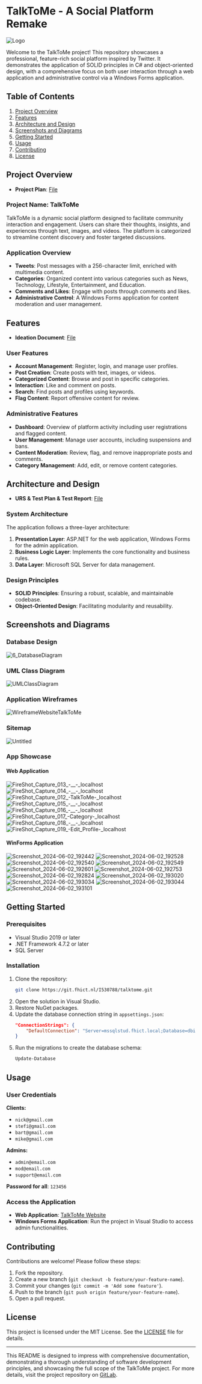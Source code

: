# TalkToMe - A Social Platform Remake
![Logo](https://github.com/user-attachments/assets/e4c64e44-5a52-4b49-ac14-99f3e07b9a67)

Welcome to the TalkToMe project! This repository showcases a professional, feature-rich social platform inspired by Twitter. It demonstrates the application of SOLID principles in C# and object-oriented design, with a comprehensive focus on both user interaction through a web application and administrative control via a Windows Forms application.

## Table of Contents

1. [Project Overview](#project-overview)
2. [Features](#features)
3. [Architecture and Design](#architecture-and-design)
4. [Screenshots and Diagrams](#screenshots-and-diagrams)
5. [Getting Started](#getting-started)
6. [Usage](#usage)
7. [Contributing](#contributing)
8. [License](#license)

## Project Overview

- **Project Plan**: [File](https://nbaburov.notion.site/Project-Plan-732637bd90a94150a1662be638237721?pvs=74)

### Project Name: TalkToMe

TalkToMe is a dynamic social platform designed to facilitate community interaction and engagement. Users can share their thoughts, insights, and experiences through text, images, and videos. The platform is categorized to streamline content discovery and foster targeted discussions.

### Application Overview

- **Tweets**: Post messages with a 256-character limit, enriched with multimedia content.
- **Categories**: Organized content into various categories such as News, Technology, Lifestyle, Entertainment, and Education.
- **Comments and Likes**: Engage with posts through comments and likes.
- **Administrative Control**: A Windows Forms application for content moderation and user management.

## Features

- **Ideation Document**: [File](https://nbaburov.notion.site/Ideation-Document-ee79cab293794befa53e475b85680081?pvs=74)

### User Features

- **Account Management**: Register, login, and manage user profiles.
- **Post Creation**: Create posts with text, images, or videos.
- **Categorized Content**: Browse and post in specific categories.
- **Interaction**: Like and comment on posts.
- **Search**: Find posts and profiles using keywords.
- **Flag Content**: Report offensive content for review.

### Administrative Features

- **Dashboard**: Overview of platform activity including user registrations and flagged content.
- **User Management**: Manage user accounts, including suspensions and bans.
- **Content Moderation**: Review, flag, and remove inappropriate posts and comments.
- **Category Management**: Add, edit, or remove content categories.

## Architecture and Design

- **URS & Test Plan & Test Report**: [File](https://nbaburov.notion.site/User-Requirements-Specification-URS-Document-Test-Plan-85e757cede2e4483b8059a48b87864d6?pvs=74)

### System Architecture

The application follows a three-layer architecture:

1. **Presentation Layer**: ASP.NET for the web application, Windows Forms for the admin application.
2. **Business Logic Layer**: Implements the core functionality and business rules.
3. **Data Layer**: Microsoft SQL Server for data management.

### Design Principles

- **SOLID Principles**: Ensuring a robust, scalable, and maintainable codebase.
- **Object-Oriented Design**: Facilitating modularity and reusability.

## Screenshots and Diagrams

### Database Design
![6_DatabaseDiagram](https://github.com/user-attachments/assets/023f53db-b0ac-47f2-ac8e-2223205ee803)

### UML Class Diagram
![UMLClassDiagram](https://github.com/user-attachments/assets/3f6d1cdd-1783-465a-a697-577ede790b00)

### Application Wireframes
![WireframeWebsiteTalkToMe](https://github.com/user-attachments/assets/0e8822b7-665f-4be2-a356-5eb01e9e72df)

### Sitemap
![Untitled](https://github.com/user-attachments/assets/eb3fcb43-3d72-43cd-b4c6-2488298b3351)

### App Showcase
#### Web Application
![FireShot_Capture_013_-__-_localhost](https://github.com/user-attachments/assets/63ae7620-19ba-4c40-8f90-c35fffa47c36)
![FireShot_Capture_014_-__-_localhost](https://github.com/user-attachments/assets/34f93dfd-e0ce-4191-9dc0-58b2ac3efbda)
![FireShot_Capture_012_-_TalkToMe_-_localhost](https://github.com/user-attachments/assets/87365c39-56f8-42c6-acd0-4f4b19af169c)
![FireShot_Capture_015_-__-_localhost](https://github.com/user-attachments/assets/a5c01470-07dd-4e96-a0f4-2cd5f1093160)
![FireShot_Capture_016_-__-_localhost](https://github.com/user-attachments/assets/26b03701-ad60-4af5-aa83-ef82fbca88bc)
![FireShot_Capture_017_-_Category_-_localhost](https://github.com/user-attachments/assets/658af747-f9b9-49e0-9f2a-112067365c98)
![FireShot_Capture_018_-__-_localhost](https://github.com/user-attachments/assets/439a8d93-f5b3-4db8-9a03-43a860a290ea)
![FireShot_Capture_019_-_Edit_Profile_-_localhost](https://github.com/user-attachments/assets/eab10657-9ea4-44d6-8a63-7584a5eb1d37)

#### WinForms Application
![Screenshot_2024-06-02_192442](https://github.com/user-attachments/assets/4ab2d195-2eb9-48e2-8d91-e5d0ea340d4b)
![Screenshot_2024-06-02_192528](https://github.com/user-attachments/assets/4b95b66f-4f6b-4673-ab4c-cb5163154b4c)
![Screenshot_2024-06-02_192540](https://github.com/user-attachments/assets/f7e245a4-2637-47ab-8215-428ad8ea9e4f)
![Screenshot_2024-06-02_192549](https://github.com/user-attachments/assets/195a5c53-33ae-419e-a46a-0ab75ed1fa69)
![Screenshot_2024-06-02_192601](https://github.com/user-attachments/assets/0df304eb-2495-4e72-962d-a40c5c9fc337)
![Screenshot_2024-06-02_192753](https://github.com/user-attachments/assets/fbd1b0a3-ac0e-4494-ada7-e725a40b0f7b)
![Screenshot_2024-06-02_192824](https://github.com/user-attachments/assets/4ea8b993-4464-4cde-91fe-4f54067a98ff)
![Screenshot_2024-06-02_193020](https://github.com/user-attachments/assets/9f129884-ffa2-469c-8dfe-91043bb48543)
![Screenshot_2024-06-02_193034](https://github.com/user-attachments/assets/de9eaf52-9acd-4ac2-a1c8-4a730b96f0bb)
![Screenshot_2024-06-02_193044](https://github.com/user-attachments/assets/8395afbb-c3d4-4d70-a7fc-d55fe15f2000)
![Screenshot_2024-06-02_193101](https://github.com/user-attachments/assets/cc0ccc54-a990-46d5-96bf-c329a6fb7446)

## Getting Started

### Prerequisites

- Visual Studio 2019 or later
- .NET Framework 4.7.2 or later
- SQL Server

### Installation

1. Clone the repository:
   ```bash
   git clone https://git.fhict.nl/I530788/talktome.git
   ```
2. Open the solution in Visual Studio.
3. Restore NuGet packages.
4. Update the database connection string in `appsettings.json`:
   ```json
   "ConnectionStrings": {
       "DefaultConnection": "Server=mssqlstud.fhict.local;Database=dbi530788_talktome;User Id=dbi530788_talktome;Password=talktome;encrypt=false"
   }
   ```
5. Run the migrations to create the database schema:
   ```bash
   Update-Database
   ```

## Usage

### User Credentials

**Clients:**
- `nick@gmail.com`
- `stefi@gmail.com`
- `bart@gmail.com`
- `mike@gmail.com`

**Admins:**
- `admin@email.com`
- `mod@email.com`
- `support@email.com`

**Password for all**: `123456`

### Access the Application

- **Web Application**: [TalkToMe Website](https://i530788.luna.fhict.nl/)
- **Windows Forms Application**: Run the project in Visual Studio to access admin functionalities.

## Contributing

Contributions are welcome! Please follow these steps:

1. Fork the repository.
2. Create a new branch (`git checkout -b feature/your-feature-name`).
3. Commit your changes (`git commit -m 'Add some feature'`).
4. Push to the branch (`git push origin feature/your-feature-name`).
5. Open a pull request.

## License

This project is licensed under the MIT License. See the [LICENSE](LICENSE) file for details.

---

This README is designed to impress with comprehensive documentation, demonstrating a thorough understanding of software development principles, and showcasing the full scope of the TalkToMe project. For more details, visit the project repository on [GitLab](https://git.fhict.nl/I530788/talktome).
